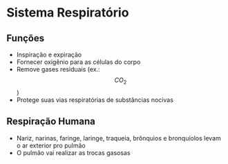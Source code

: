 # Sistema Respiratório

## Funções

* Inspiração e expiração
* Fornecer oxigênio para as células do corpo
* Remove gases residuais (ex.: $$CO_2$$)
* Protege suas vias respiratórias de substâncias nocivas

## Respiração Humana

* Nariz, narinas, faringe, laringe, traqueia, brônquios e bronquíolos levam o ar exterior pro pulmão
* O pulmão vai realizar as trocas gasosas
